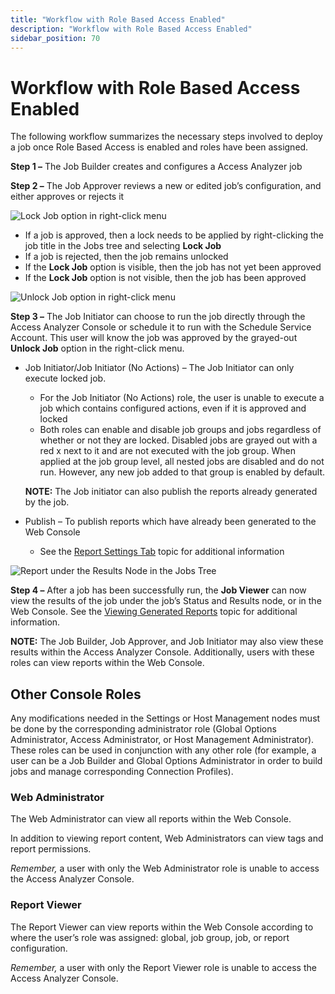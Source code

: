 ```yaml
---
title: "Workflow with Role Based Access Enabled"
description: "Workflow with Role Based Access Enabled"
sidebar_position: 70
---
```


# Workflow with Role Based Access Enabled

The following workflow summarizes the necessary steps involved to deploy a job once Role Based
Access is enabled and roles have been assigned.

**Step 1 –** The Job Builder creates and configures a Access Analyzer job

**Step 2 –** The Job Approver reviews a new or edited job’s configuration, and either approves or
rejects it

![Lock Job option in right-click menu](/img/product_docs/accessanalyzer/12.0/admin/settings/access/rolebased/lockjob.webp)

- If a job is approved, then a lock needs to be applied by right-clicking the job title in the Jobs
  tree and selecting **Lock Job**
- If a job is rejected, then the job remains unlocked
- If the **Lock Job** option is visible, then the job has not yet been approved
- If the **Lock Job** option is not visible, then the job has been approved

![Unlock Job option in right-click menu](/img/product_docs/accessanalyzer/12.0/admin/settings/access/rolebased/unlockjob.webp)

**Step 3 –** The Job Initiator can choose to run the job directly through the Access Analyzer
Console or schedule it to run with the Schedule Service Account. This user will know the job was
approved by the grayed-out **Unlock Job** option in the right-click menu.

- Job Initiator/Job Initiator (No Actions) – The Job Initiator can only execute locked job.

    - For the Job Initiator (No Actions) role, the user is unable to execute a job which contains
      configured actions, even if it is approved and locked
    - Both roles can enable and disable job groups and jobs regardless of whether or not they are
      locked. Disabled jobs are grayed out with a red x next to it and are not executed with the job
      group. When applied at the job group level, all nested jobs are disabled and do not run.
      However, any new job added to that group is enabled by default.

    **NOTE:** The Job initiator can also publish the reports already generated by the job.

- Publish – To publish reports which have already been generated to the Web Console

    - See the [Report Settings Tab](/docs/accessanalyzer/12.0/admin/jobs/job/properties/reportsettings.md) topic for
      additional information

![Report under the Results Node in the Jobs Tree](/img/product_docs/accessanalyzer/12.0/admin/settings/access/rolebased/reportjobstree.webp)

**Step 4 –** After a job has been successfully run, the **Job Viewer** can now view the results of
the job under the job’s Status and Results node, or in the Web Console. See the
[Viewing Generated Reports](/docs/accessanalyzer/12.0/admin/report/view.md) topic for additional information.

**NOTE:** The Job Builder, Job Approver, and Job Initiator may also view these results within the
Access Analyzer Console. Additionally, users with these roles can view reports within the Web
Console.

## Other Console Roles

Any modifications needed in the Settings or Host Management nodes must be done by the corresponding
administrator role (Global Options Administrator, Access Administrator, or Host Management
Administrator). These roles can be used in conjunction with any other role (for example, a user can
be a Job Builder and Global Options Administrator in order to build jobs and manage corresponding
Connection Profiles).

### Web Administrator

The Web Administrator can view all reports within the Web Console.

In addition to viewing report content, Web Administrators can view tags and report permissions.

_Remember,_ a user with only the Web Administrator role is unable to access the Access Analyzer
Console.

### Report Viewer

The Report Viewer can view reports within the Web Console according to where the user’s role was
assigned: global, job group, job, or report configuration.

_Remember,_ a user with only the Report Viewer role is unable to access the Access Analyzer Console.
